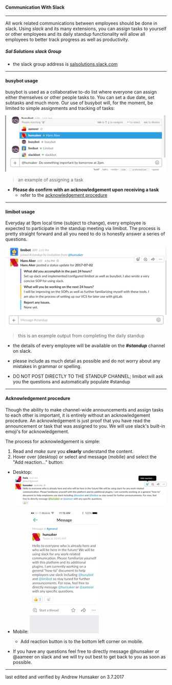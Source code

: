 #### Communication With Slack

---
All work related communications between employees should be done in slack. Using _slack_ and its many extensions, you can assign tasks to yourself or other employees and its daily standup functionality will allow all employees to better track progress as well as productivity.

##### Sal Solutions slack Group

* the slack group address is [salsolutions.slack.com](http://salsolutions.slack.com)

---
#### busybot usage
busybot is used as a collaborative to-do list where everyone can assign either themselves or other people tasks to. You can set a due date, set subtasks and much more. Our use of busybot will, for the moment, be limited to simple assignments and tracking of tasks:

![busybotexample](img/busybotexample.gif)

> an example of assigning a task

* **Please do confirm with an acknowledgement upon receiving a task**
  * refer to the [acknowledgement procedure](#markdown-header-acknowledgement-procedure)

---
#### limibot usage
Everyday at 9pm local time (subject to change), every employee is expected to participate in the standup meeting via limibot. The process is pretty straight forward and all you need to do is honestly answer a series of questions.  

![limibotexample](img/limibotexample.gif)

> this is an example output from completing the daily standup

* the details of every employee will be available on the *__#standup__* channel on slack.

* please include as much detail as possible and do not worry about any mistakes in grammar or spelling.

* DO NOT POST DIRECTLY TO THE STANDUP CHANNEL; limibot will ask you the questions and automatically populate #standup
---
#### Acknowledgement procedure

Though the ability to make channel-wide announcements and assign tasks to each other is important, it is entirely without an acknowledgement procedure. An acknowledgement is just proof that you have read the announcement or task that was assigned to you. We will use slack's built-in emoji's for acknowledgement.

The process for acknowledgement is simple:
1. Read and _make sure_ you __clearly__ understand the content.
2. Hover over (desktop) or select and message (mobile) and select the "Add reaction..." button:

* Desktop: ![desktopAcknowledgement](img/acknowledgementdesktop.gif)

* Mobile:
![mobileAcknowledgement](img/acknowledgementmobile.jpg)
  * Add reaction button is to the bottom left corner on mobile.

* If you have any questions feel free to directly message @hunsaker or @aameer on slack and we will try out best to get back to you as soon as possible.

---
last edited and verified by Andrew Hunsaker on 3.7.2017
